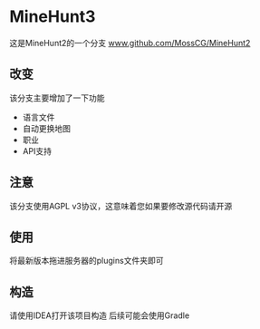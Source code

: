 # MineHunt3

这是MineHunt2的一个分支
www.github.com/MossCG/MineHunt2

## 改变

该分支主要增加了一下功能

* 语言文件
* 自动更换地图
* 职业
* API支持

## 注意

该分支使用AGPL v3协议，这意味着您如果要修改源代码请开源

## 使用

将最新版本拖进服务器的plugins文件夹即可

## 构造

请使用IDEA打开该项目构造
后续可能会使用Gradle

